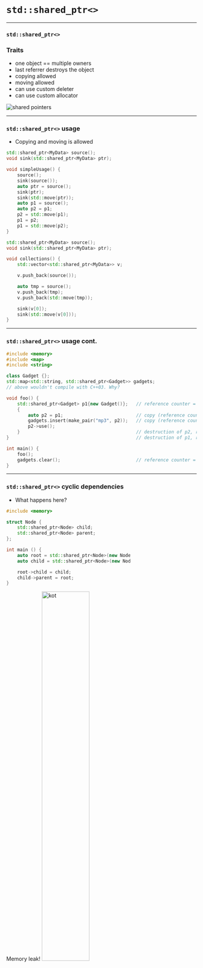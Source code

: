 ﻿<!-- .slide: data-background="#111111" -->

# `std::shared_ptr<>`

___

### `std::shared_ptr<>`

### Traits

* <!-- .element: class="fragment fade-in" --> one object == multiple owners
* <!-- .element: class="fragment fade-in" --> last referrer destroys the object
* <!-- .element: class="fragment fade-in" --> copying allowed
* <!-- .element: class="fragment fade-in" --> moving allowed
* <!-- .element: class="fragment fade-in" --> can use custom deleter
* <!-- .element: class="fragment fade-in" --> can use custom allocator

<img data-src="../img/sharedptr1inverted.png" alt="shared pointers" class="plain fragment fade-in">

___
<!-- .slide: style="font-size: 0.85em" -->

### `std::shared_ptr<>` usage

* Copying and moving is allowed

<div class="multicolumn">
<div class="col">

```cpp
std::shared_ptr<MyData> source();
void sink(std::shared_ptr<MyData> ptr);

void simpleUsage() {
    source();
    sink(source());
    auto ptr = source();
    sink(ptr);
    sink(std::move(ptr));
    auto p1 = source();
    auto p2 = p1;
    p2 = std::move(p1);
    p1 = p2;
    p1 = std::move(p2);
}

```

</div>

<div class="col">

```cpp
std::shared_ptr<MyData> source();
void sink(std::shared_ptr<MyData> ptr);

void collections() {
    std::vector<std::shared_ptr<MyData>> v;

    v.push_back(source());

    auto tmp = source();
    v.push_back(tmp);
    v.push_back(std::move(tmp));

    sink(v[0]);
    sink(std::move(v[0]));
}
```

</div>

___
<!-- .slide: style="font-size: 0.85em" -->

### `std::shared_ptr<>` usage cont.

```cpp
#include <memory>
#include <map>
#include <string>

class Gadget {};
std::map<std::string, std::shared_ptr<Gadget>> gadgets;
// above wouldn't compile with C++03. Why?

void foo() {
    std::shared_ptr<Gadget> p1{new Gadget()};   // reference counter = 1
    {
        auto p2 = p1;                           // copy (reference counter == 2)
        gadgets.insert(make_pair("mp3", p2));   // copy (reference counter == 3)
        p2->use();
    }                                           // destruction of p2, reference counter = 2
}                                               // destruction of p1, reference counter = 1

int main() {
    foo();
    gadgets.clear();                            // reference counter = 0 - gadget is removed
}
```

___

### `std::shared_ptr<>` cyclic dependencies

* What happens here?

<div class="multicolumn" style="position: relative">
<div class="col" style="width: 65%; flex: none">

```cpp
#include <memory>

struct Node {
    std::shared_ptr<Node> child;
    std::shared_ptr<Node> parent;
};

int main () {
    auto root = std::shared_ptr<Node>(new Node);
    auto child = std::shared_ptr<Node>(new Node);

    root->child = child;
    child->parent = root;
}


```

</div>

<div class="col fragment fade-in">
    Memory leak!
    <img data-src="../img/kot.jpg" alt="kot" class="plain" style="height: 50%">

</div>
